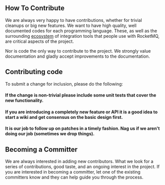 ## How To Contribute

We are always very happy to have contributions, whether for trivial cleanups or big new features.
We want to have high quality, well documented codes for each programming language. These, as well as the surrounding [ecosystem](https://github.com/rocketmq) of integration tools that people use with RocketMQ, are critical aspects of the project.

Nor is code the only way to contribute to the project. We strongly value documentation and gladly accept improvements to the documentation.

## Contributing code

To submit a change for inclusion, please do the following:
#### If the change is non-trivial please include some unit tests that cover the new functionality.
#### If you are introducing a completely new feature or API it is a good idea to start a wiki and get consensus on the basic design first.
#### It is our job to follow up on patches in a timely fashion. Nag us if we aren't doing our job (sometimes we drop things).

## Becoming a Committer

We are always interested in adding new contributors. What we look for a series of contributions, good taste, and an ongoing interest in the project. If you are interested in becoming a committer, let one of the existing committers know and they can help guide you through the process.
